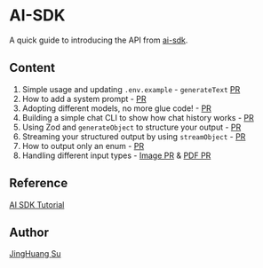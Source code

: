 # AI-SDK

A quick guide to introducing the API from [ai-sdk](https://github.com/vercel/ai).

## Content

1. Simple usage and updating `.env.example` - `generateText` [PR](2c29d4cf015c336101150ecd971851d015c8eae0)
2. How to add a system prompt - [PR](0d396381360826979942063f9903e133c8b8a9c9)
3. Adopting different models, no more glue code! - [PR](c8a8c5797d65979b3effc0a8a38ba7faf47a7210)
4. Building a simple chat CLI to show how chat history works - [PR](9489a19c09b8e6a3f7201e62af523d3f46444c38)
5. Using Zod and `generateObject` to structure your output - [PR](1a330150cd08222cf101b9494ef486a34b69566d)
6. Streaming your structured output by using `streamObject` - [PR](b7da9284392729e8bc6703eaf5e30a577f7b41bf)
7. How to output only an enum - [PR](ffc2e8923a27a9ff277fda8c818544ec1089b560)
8. Handling different input types - [Image PR](aff578823db94505a93cf734440dc0cea9b1150d) & [PDF PR](766938b74f363f5f793afb3dc7c1540eca22741f)

## Reference

[AI SDK Tutorial](https://www.aihero.dev/vercel-ai-sdk-tutorial)

## Author

[JingHuang Su](https://www.jinghuangsu.com/)
